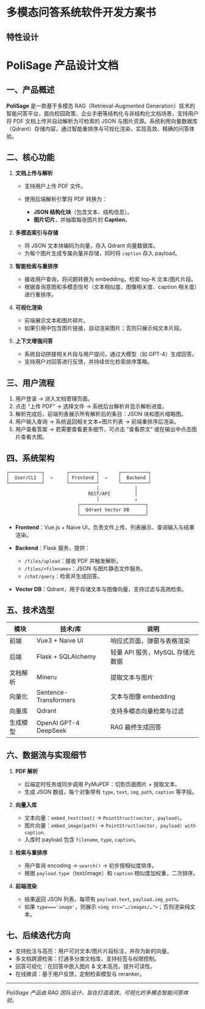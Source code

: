 # 多模态问答系统软件开发方案书

## 特性设计

# PoliSage 产品设计文档

## 一、产品概述

**PoliSage** 是一款基于多模态 RAG（Retrieval-Augmented Generation）技术的智能问答平台，面向校园政策、企业手册等结构化与非结构化文档场景，支持用户将
PDF 文档上传并自动解析为可检索的 JSON 与图片资源。系统利用向量数据库（Qdrant）存储内容，通过智能重排序与可视化渲染，实现高效、精确的问答体验。

## 二、核心功能

1. **文档上传与解析**

    * 支持用户上传 PDF 文件。
    * 使用后端解析引擎将 PDF 转换为：

        * **JSON 结构化块**（包含文本、结构信息）。
        * **图片切片**，并抽取每张图片的 **Caption**。
2. **多模态索引与存储**

    * 将 JSON 文本块编码为向量，存入 Qdrant 向量数据库。
    * 为每个图片生成专属向量并存储，同时将 `caption` 存入 payload。
3. **智能检索与重排序**

    * 接收用户查询，将问题转换为 embedding，检索 top-K 文本/图片片段。
    * 根据查询意图和多模态信号（文本相似度、图像相关度、caption 相关度）进行重排序。
4. **可视化渲染**

    * 前端展示文本和图片碎片。
    * 如果引用中包含图片链接，自动渲染图片；否则只展示纯文本片段。
5. **上下文增强问答**

    * 系统自动拼接相关片段与用户提问，通过大模型（如 GPT-4）生成回答。
    * 支持用户对回答进行反馈，并持续优化检索排序策略。

## 三、用户流程

1. 用户登录 → 进入文档管理页面。
2. 点击 “上传 PDF” → 选择文件 → 系统后台解析并显示解析进度。
3. 解析完成后，前端列表展示所有解析后的条目：JSON 块和图片缩略图。
4. 用户输入查询 → 系统返回相关文本+图片列表 → 前端重排序后渲染。
5. 用户查看答案 → 若需要查看更多细节，可点击 “查看原文” 或在输出中点击图片查看大图。

## 四、系统架构

```
┌────────────┐        ┌──────────┐       ┌──────────┐
│  User/CLI  │  →     │ Frontend │  →    │  Backend │
└────────────┘        └──────────┘       └──────────┘
                                 │             │
                              REST/API         │
                                 │             ↓
                          ┌────────────────────────┐
                          │  Qdrant Vector DB      │
                          └────────────────────────┘
```

* **Frontend**：Vue.js + Naive UI，负责文件上传、列表展示、查询输入与结果渲染。
* **Backend**：Flask 服务，提供：

    * `/files/upload`：接收 PDF 并触发解析。
    * `/files/<filename>`：JSON 与图片静态文件服务。
    * `/chat/query`：检索并生成回答。
* **Vector DB**：Qdrant，用于存储文本与图像向量，支持过滤与高效检索。

## 五、技术选型

| 模块   | 技术/库                  | 说明                    |
|------|-----------------------|-----------------------|
| 前端   | Vue3 + Naive UI       | 响应式页面，弹窗与表格渲染         |
| 后端   | Flask + SQLAlchemy    | 轻量 API 服务，MySQL 存储元数据 |
| 文档解析 | Mineru                | 提取文本与图片               |
| 向量化  | Sentence-Transformers | 文本与图像 embedding       |
| 向量库  | Qdrant                | 支持多模态向量检索与过滤          |
| 生成模型 | OpenAI GPT-4 DeepSeek | RAG 最终生成回答            |

## 六、数据流与实现细节

1. **PDF 解析**

    * 后端定时任务或同步调用 PyMuPDF：切割页面图片 + 提取文本。
    * 生成 JSON 数组，每个对象带有 `type`, `text`, `img_path`, `caption` 等字段。
2. **向量入库**

    * 文本向量：`embed_text(text)` → `PointStruct(vector, payload)`。
    * 图片向量：`embed_image(path)` → `PointStruct(vector, payload) with caption`.
    * 入库时 payload 包含 `filename`, `type`, `caption`。
3. **检索与重排序**

    * 用户查询 encoding → `search()` → 初步按相似度排序。
    * 根据 `payload.type`（text/image）和 `caption` 相似度加权重，二次排序。
4. **前端渲染**

    * 结果返回 JSON 列表，每项有 `payload.text`, `payload.img_path`。
    * 如果 `type==='image'`，则展示 `<img src="…/images/…">`；否则渲染纯文本。

## 七、后续迭代方向

* 支持批注与高亮：用户可对文本/图片片段标注，并存为新的向量。
* 多文档跨源检索：打通多分类文档库，支持标签与权限控制。
* 回答可视化：在回答中嵌入图片 & 文本高亮，提升可读性。
* 在线微调：基于用户反馈，定制检索模型与 reranker。

---

*PoliSage 产品由 RAG 团队设计，旨在打造高效、可视化的多模态智能问答体验。*
